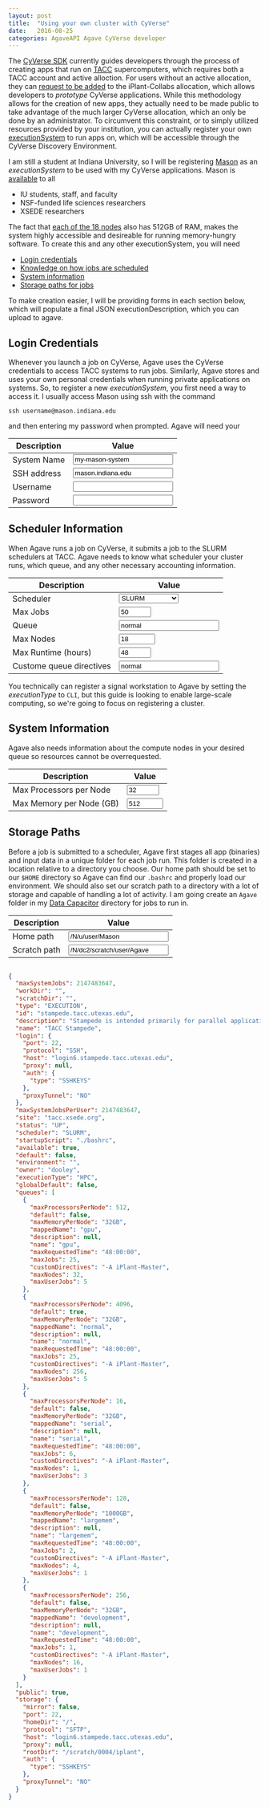 ```yaml
---
layout: post
title:  "Using your own cluster with CyVerse"
date:   2016-08-25
categories: AgaveAPI Agave CyVerse developer
---
```

<script>
var systemVals = ["id", "host"];
function gVal(id) {
	return document.getElementById(id).value
}
function updateJSON() {
	// Create systemJSON
	var systemJSON = {};
	systemJSON.id = gVal("id");
	// Insert JSON into HTML
	document.getElementById("outJSON").innerHTML = JSON.stringify(systemJSON, null, 2);
}
</script>

The [CyVerse SDK](https://github.com/cyverse/cyverse-sdk) currently guides developers through the process of creating apps that run on [TACC](https://www.tacc.utexas.edu/) supercomputers, which requires both a TACC account and active alloction. For users without an active allocation, they can [request to be added](https://github.com/cyverse/cyverse-sdk/blob/dee56dfbd6e18ef25066a4acec66ba834242b827/docs/iplant-assumptions.md) to the iPlant-Collabs allocation, which allows developers to *prototype* CyVerse applications. While this methodology allows for the creation of new apps, they actually need to be made public to take advantage of the much larger CyVerse allocation, which an only be done by an administrator. To circumvent this constraint, or to simply utilized resources provided by your institution, you can actually register your own [executionSystem](http://developer.agaveapi.co/#execution-systems) to run apps on, which will be accessible through the CyVerse Discovery Environment.

I am still a student at Indiana University, so I will be registering [Mason](https://kb.iu.edu/d/bbhh) as an *executionSystem* to be used with my CyVerse applications. Mason is [available](https://kb.iu.edu/d/bbhh#account) to all

- IU students, staff, and faculty
- NSF-funded life sciences researchers
- XSEDE researchers

The fact that [each of the 18 nodes](https://kb.iu.edu/d/bbhh#info) also has 512GB of RAM, makes the system highly accessible and desireable for running memory-hungry software. To create this and any other executionSystem, you will need

- [Login credentials](#login-credentials)
- [Knowledge on how jobs are scheduled](#scheduler-information)
- [System information](#system-information)
- [Storage paths for jobs](#storage-paths)

To make creation easier, I will be providing forms in each section below, which will populate a final JSON executionDescription, which you can upload to agave.

## Login Credentials

Whenever you launch a job on CyVerse, Agave uses the CyVerse credentials to access TACC systems to run jobs. Similarly, Agave stores and uses your own personal credentials when running private applications on systems. So, to register a new *executionSystem*, you first need a way to access it. I usually access Mason using ssh with the command

```shell
ssh username@mason.indiana.edu
```

and then entering my password when prompted. Agave will need your

| Description | Value |
|--|--|
| System Name | <input type="text" id="id" style="width:200px; box-sizing:border-box;" value="my-mason-system" oninput="updateJSON()"> |
| SSH address | <input type="text" id="host" style="width:200px; box-sizing:border-box;" value="mason.indiana.edu"> |
| Username | <input type="text" id="username" style="width:200px; box-sizing:border-box;"> |
| Password | <input type="password" id="password" style="width:200px; box-sizing:border-box;"> |

## Scheduler Information

When Agave runs a job on CyVerse, it submits a job to the SLURM schedulers at TACC. Agave needs to know what scheduler your cluster runs, which queue, and any other necessary accounting information.

| Description | Value |
|--|--|
| Scheduler | <select id="scheduler"><option value="SLURM">SLURM</option><option value="LSF">LSF</option><option value="LOADLEVELER">LOADLEVELER</option><option value="PBS">PBS</option><option value="SGE">SGE</option><option value="FORK">FORK</option><option value="COBALT">COBALT</option><option value="TORQUE">TORQUE</option><option value="MOAB">MOAB</option></select> |
| Max Jobs | <input type="number" id="maxJobs" min="-1" max="100" value="50"> |
| Queue | <input type="text" id="queue" style="width:200px; box-sizing:border-box;" value="normal"> |
| Max Nodes | <input type="number" id="maxNodes" min="-1" max="1000" value="18"> |
| Max Runtime (hours) | <input type="number" id="runtime" min="-1" max="120" value="48"> |
| Custome queue directives | <input type="text" id="directives" style="width:200px; box-sizing:border-box;" value="normal"> |

You technically can register a signal workstation to Agave by setting the *executionType* to `CLI`, but this guide is looking to enable large-scale computing, so we're going to focus on registering a cluster.

## System Information

Agave also needs information about the compute nodes in your desired queue so resources cannot be overrequested.

| Description | Value |
|--|--|
| Max Processors per Node | <input type="number" id="maxPPN" min="-1" max="128" value="32"> |
| Max Memory per Node (GB) | <input type="number" id="maxMEM" min="-1" max="4000" value="512"> |

## Storage Paths

Before a job is submitted to a scheduler, Agave first stages all app (binaries) and input data in a unique folder for each job run. This folder is created in a location relative to a directory you choose.
Our home path should be set to our `$HOME` directory so Agave can find our `.bashrc` and properly load our environment.
We should also set our scratch path to a directory with a lot of storage and capable of handling a lot of activity. I am going create an `Agave` folder in my [Data Capacitor](https://kb.iu.edu/d/avvh) directory for jobs to run in.

| Description | Value |
|--|--|
| Home path | <input type="text" id="home" style="width:200px; box-sizing:border-box;" value="/N/u/user/Mason"> |
| Scratch path | <input type="text" id="scratch" style="width:200px; box-sizing:border-box;" value="/N/dc2/scratch/user/Agave"> |

<div class="language-json highlighter-rouge"><pre class="highlight"><code id="outJSON"></code></pre></div>

```json
{
  "maxSystemJobs": 2147483647,
  "workDir": "",
  "scratchDir": "",
  "type": "EXECUTION",
  "id": "stampede.tacc.utexas.edu",
  "description": "Stampede is intended primarily for parallel applications scalable to tens of thousands of cores.  Normal batch queues will enable users to run simulations up to 24 hours.  Jobs requiring run times and more cores than allowed by the normal queues will be run in a special queue after approval of TACC staff.  Serial and development queues will also be configured. In addition, users will be able to run jobs using thousands of the Intel Xeon Phi coprocessors via the same queues to support massively parallel workflows.",
  "name": "TACC Stampede",
  "login": {
    "port": 22,
    "protocol": "SSH",
    "host": "login6.stampede.tacc.utexas.edu",
    "proxy": null,
    "auth": {
      "type": "SSHKEYS"
    },
    "proxyTunnel": "NO"
  },
  "maxSystemJobsPerUser": 2147483647,
  "site": "tacc.xsede.org",
  "status": "UP",
  "scheduler": "SLURM",
  "startupScript": "./bashrc",
  "available": true,
  "default": false,
  "environment": "",
  "owner": "dooley",
  "executionType": "HPC",
  "globalDefault": false,
  "queues": [
    {
      "maxProcessorsPerNode": 512,
      "default": false,
      "maxMemoryPerNode": "32GB",
      "mappedName": "gpu",
      "description": null,
      "name": "gpu",
      "maxRequestedTime": "48:00:00",
      "maxJobs": 25,
      "customDirectives": "-A iPlant-Master",
      "maxNodes": 32,
      "maxUserJobs": 5
    },
    {
      "maxProcessorsPerNode": 4096,
      "default": true,
      "maxMemoryPerNode": "32GB",
      "mappedName": "normal",
      "description": null,
      "name": "normal",
      "maxRequestedTime": "48:00:00",
      "maxJobs": 25,
      "customDirectives": "-A iPlant-Master",
      "maxNodes": 256,
      "maxUserJobs": 5
    },
    {
      "maxProcessorsPerNode": 16,
      "default": false,
      "maxMemoryPerNode": "32GB",
      "mappedName": "serial",
      "description": null,
      "name": "serial",
      "maxRequestedTime": "48:00:00",
      "maxJobs": 6,
      "customDirectives": "-A iPlant-Master",
      "maxNodes": 1,
      "maxUserJobs": 3
    },
    {
      "maxProcessorsPerNode": 128,
      "default": false,
      "maxMemoryPerNode": "1000GB",
      "mappedName": "largemem",
      "description": null,
      "name": "largemem",
      "maxRequestedTime": "48:00:00",
      "maxJobs": 2,
      "customDirectives": "-A iPlant-Master",
      "maxNodes": 4,
      "maxUserJobs": 1
    },
    {
      "maxProcessorsPerNode": 256,
      "default": false,
      "maxMemoryPerNode": "32GB",
      "mappedName": "development",
      "description": null,
      "name": "development",
      "maxRequestedTime": "48:00:00",
      "maxJobs": 1,
      "customDirectives": "-A iPlant-Master",
      "maxNodes": 16,
      "maxUserJobs": 1
    }
  ],
  "public": true,
  "storage": {
    "mirror": false,
    "port": 22,
    "homeDir": "/",
    "protocol": "SFTP",
    "host": "login6.stampede.tacc.utexas.edu",
    "proxy": null,
    "rootDir": "/scratch/0004/iplant",
    "auth": {
      "type": "SSHKEYS"
    },
    "proxyTunnel": "NO"
  }
}
```
